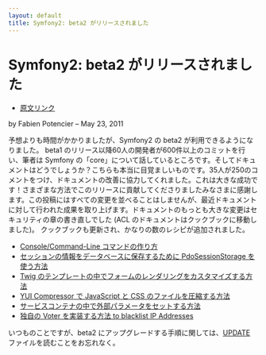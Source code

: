 ```yaml
---
layout: default
title: Symfony2: beta2 がリリースされました
---
```


Symfony2: beta2 がリリースされました
====================================

  - [原文リンク](http://symfony.com/blog/symfony2-beta2-released)

by Fabien Potencier – May 23, 2011

予想よりも時間がかかりましたが、Symfony2 の beta2 が利用できるようになりました。
beta1 のリリース以降60人の開発者が600件以上のコミットを行い、筆者は Symfony の「core」について話しているところです。そしてドキュメントはどうでしょうか？こちらも本当に目覚ましいものです。35人が250のコメントをつけ、ドキュメントの改善に協力してくれました。これは大きな成功です！さまざまな方法でこのリリースに貢献してくださりましたみなさまに感謝します。この投稿にはすべての変更を並べることはしませんが、最近ドキュメントに対して行われた成果を取り上げます。ドキュメントのもっとも大きな変更はセキュリティの章の書き直しでした (ACL のドキュメントはクックブックに移動しました)。
クックブックも更新され、かなりの数のレシピが追加されました。

  - [Console/Command-Line コマンドの作り方](http://symfony.com/doc/current/cookbook/console.html)
  - [セッションの情報をデータベースに保存するために PdoSessionStorage を使う方法](http://symfony.com/doc/current/cookbook/configuration/pdo_session_storage.html)
  - [Twig のテンプレートの中でフォームのレンダリングをカスタマイズする方法](http://symfony.com/doc/current/cookbook/form/twig_form_customization.html)
  - [YUI Compressor で JavaScript と CSS のファイルを圧縮する方法](http://symfony.com/doc/current/cookbook/assetic/yuicompressor.html)
  - [サービスコンテナの中で外部パラメータをセットする方法](http://symfony.com/doc/current/cookbook/configuration/external_parameters.html)
  - [独自の Voter を実装する方法 to blacklist IP Addresses](http://symfony.com/doc/current/cookbook/security/voters.html)

いつものことですが、beta2 にアップグレードする手順に関しては、[UPDATE](https://github.com/symfony/symfony/raw/master/UPDATE.md) ファイルを読むことをお忘れなく。
